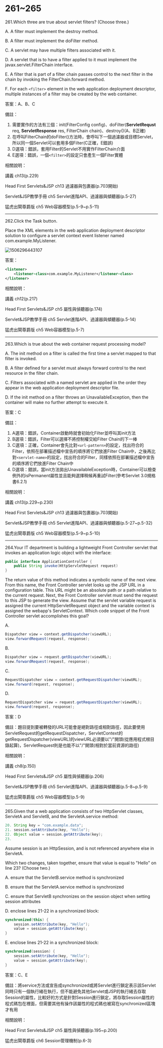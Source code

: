 261~265
========================

261.Which three are true about servlet filters? (Choose three.)

A.   A filter must implement the destroy method. 

B.   A filter must implement the doFilter method. 

C.   A servlet may have multiple filters associated with it. 

D.   A servlet that is to have a filter applied to it must implement the javax.servlet.FilterChain interface. 

E.   A filter that is part of a filter chain passes control to the next filter in the chain by invoking the FilterChain.forward method. 

F.   For each `<filter>` element in the web application deployment descriptor, multiple instances of a filter may be created by the web container.

<!--sec data-title="解析" data-id="section261_2" data-collapse=true ces-->
答案：A、B、C

備註：

1. 需要實作的方法有三個：init(FilterConfig config)、doFilter(**ServletRequst** req, **ServletResponse** res, FilterChain chain)、destroy()(A、B正確)
2. 在呼叫FilterChain的doFilter()方法時，會呼叫下一個過濾器或目標Servlet，所以同一個Servlet可以套用多個Filter(C正確，E錯誤)
3. D選項：錯誤，套用Filter的Servlet不用實作FilterChain介面
4. E選項：錯誤，一個`<filter>`的設定只會產生一個Filter實體

相關說明：

講義 ch13(p.229)

Head First Servlets&JSP ch13 過濾器與包裹器(p.703開始)

Servlet&JSP教學手冊 ch5 Servlet進階API、過濾器與傾聽器(p.5-27)

猛虎出閘尊爵版 ch5 Web容器模型(p.5-9~p.5-11)
<!--endsec-->

---
262.Click the Task button. 

Place the XML elements in the web application deployment descriptor solution to configure a servlet context event listener named com.example.MyListener.

![1506296443107](../media/1467.jpeg)

<!--sec data-title="解析" data-id="section262_2" data-collapse=true ces-->
答案：

```xml
<listener>
	<listener-class>com.example.MyListener</listener-class>
</listener>
```

相關說明：

講義 ch12(p.217)

Head First Servlets&JSP ch5 屬性與偵聽器(p.174)

Servlet&JSP教學手冊 ch5 Servlet進階API、過濾器與傾聽器(p.5-14)

猛虎出閘尊爵版 ch5 Web容器模型(p.5-7)
<!--endsec-->

---
263.Which is true about the web container request processing model?

A.   The init method on a filter is called the first time a servlet mapped to that filter is invoked. 

B.   A filter defined for a servlet must always forward control to the next resource in the filter chain. 

C.   Filters associated with a named servlet are applied in the order they appear in the web application deployment descriptor file. 

D.   If the init method on a filter throws an UnavailableException, then the container will make no further attempt to execute it.

<!--sec data-title="解析" data-id="section263_2" data-collapse=true ces-->
答案：C

備註：

1. A選項：錯誤，Container啟動時就會初始化Filter並呼叫其init方法
2. B選項：錯誤，Filter可以選擇不將控制權交給Filter Chain的下一棒
3. C選項：正確，Container會先比對`<url-pattern>`的設定，找出符合的Filter，依照在部署描述檔中宣告的順序將它們放進Filter Chain中，之後再比對`<servlet-name>`的設定，找出符合的Filter，同樣依照在部署描述檔中宣告的順序將它們放進Filter Chain中
4. D選項：錯誤，當init方法拋出UnavailableException時，Container可以檢查例外的isPermanent屬性並且能夠選擇稍候再重試Filter(參考Servlet 3.0規格書6.2.1)

相關說明：

講義 ch13(p.229~p.230)

Head First Servlets&JSP ch13 過濾器與包裹器(p.703開始)

Servlet&JSP教學手冊 ch5 Servlet進階API、過濾器與傾聽器(p.5-27~p.5-32)

猛虎出閘尊爵版 ch5 Web容器模型(p.5-9~p.5-10)
<!--endsec-->

---
264.Your IT department is building a lightweight Front Controller servlet that invokes an application logic object with the interface: 

```java
public interface ApplicationController {  
	public String invoke(HttpServletRequest request) 
} 
```

The return value of this method indicates a symbolic name of the next view. From this name, the Front Controller servlet looks up the JSP URL in a configuration table. This URL might be an absolute path or a path relative to the current request. Next, the Front Controller servlet must send the request to this JSP to generate the view. Assume that the servlet variable request is assigned the current HttpServletRequest object and the variable context is assigned the webapp's ServletContext. 
Which code snippet of the Front Controller servlet accomplishes this goal?

A.  

```java
Dispatcher view = context.getDispatcher(viewURL); 
view.forwardRequest(request, response); 
```

B.   

```java
Dispatcher view = request.getDispatcher(viewURL); 
view.forwardRequest(request, response); 
```

C.   

```java
RequestDispatcher view = context.getRequestDispatcher(viewURL); 
view.forward(request, response); 
```

D.   

```java
RequestDispatcher view = request.getRequestDispatcher(viewURL); 
view.forward(request, response);
```

<!--sec data-title="解析" data-id="section264_2" data-collapse=true ces-->
答案：D

備註：題目提到要被轉發的URL可能會是絕對路徑或相對路徑，因此要使用ServletRequest的getRequestDispatcher，ServletContext的getRequestDispatcher(viewURL)的viewURL必須要以"/"開頭(從應用程式根目錄起算)，ServletRequest則是也能不以"/"開頭(相對於當前資源的路徑)

相關說明：

講義 ch8(p.150)

Head First Servlets&JSP ch5 屬性與偵聽器(p.206)

Servlet&JSP教學手冊 ch5 Servlet進階API、過濾器與傾聽器(p.5-8~p.5-9)

猛虎出閘尊爵版 ch5 Web容器模型(p.5-9)
<!--endsec-->

---
265.Given that a web application consists of two HttpServlet classes, ServletA and ServletB, and the ServletA.service method: 

```java
20. String key = "com.example.data"; 
21. session.setAttribute(key, "Hello"); 
22. Object value = session.getAttribute(key); 
23. 
```

Assume session is an HttpSession, and is not referenced anywhere else in ServletA. 

Which two changes, taken together, ensure that value is equal to "Hello" on line 23? (Choose two.)

A.   ensure that the ServletB.service method is synchronized

B.   ensure that the ServletA.service method is synchronized 

C.   ensure that ServletB synchronizes on the session object when setting session attributes 

D.   enclose lines 21-22 in a synchronized block: 

```java
synchronized(this) { 
	session.setAttribute(key, "Hello"); 
	value = session.getAttribute(key); 
} 
```

E.   enclose lines 21-22 in a synchronized block: 

```java
synchronized(session) { 
	session.setAttribute(key, "Hello"); 
	value = session.getAttribute(key); 
}
```

<!--sec data-title="解析" data-id="section265_2" data-collapse=true ces-->
答案：C、E

備註：將service方法或宣告成synchronized或將Servlet進行鎖定表示該Servlet同時只有一個執行緒在執行，但不能避免其他Servlet或JSP的執行緒去存取Session的屬性，比較好的方式是針對Session進行鎖定，將存取Session屬性的程式碼包在裡面，但需要其他有操作該屬性的程式碼也被寫在synchronized區塊才有用

相關說明：

Head First Servlets&JSP ch5 屬性與偵聽器(p.195~p.200)

猛虎出閘尊爵版 ch6 Session管理機制(p.6-3)
<!--endsec-->
